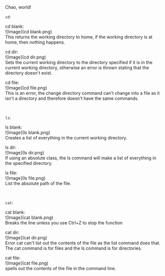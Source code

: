 Chao, world!

`cd`:



cd blank:
<br>
![Image](cd blank.png)
<br>
This returns the working directory to home, if the working directory is at home, then nothing happens.


cd dir:
<br>
![Image](cd dir.png)
<br>
Sets the current working directory to the directory specified if it is in the current working directory, otherwise an error is thrown stating that the directory doesn't exist.



cd file: 
<br>
![Image](cd file.png)
<br>
This is an error, the change directory command can't change into a file as it isn't a directory and therefore doesn't have the same commands.

<br>

`ls`:



ls blank: 
<br>
![Image](ls blank.png)
<br>
Creates a list of everything in the current working directory.
    
ls dir: 
<br>
![Image](ls dir.png)
<br>
If using an absolute class, the ls command will make a list of everything in the specified directory.
    
ls file: 
<br>
![Image](ls file.png)
<br>
List the absolute path of the file.

<br>

`cat`:



cat blank:
<br>
![Image](cat blank.png)
<br>
Breaks the line unless you use Ctrl+Z to stop the function
    
cat dir: 
<br>
![Image](cat dir.png)
<br>
Error cat can't list out the contents of the file as the list command does that. The cat command is for files and the ls command is for directories. 

cat file: 
<br>
![Image](cat file.png)
<br>
spells out the contents of the file in the command line.
